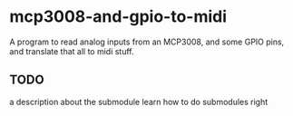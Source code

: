 # mcp3008-and-gpio-to-midi
A program to read analog inputs from an MCP3008, and some GPIO pins, and translate that all to midi stuff.

## TODO
a description about the submodule
learn how to do submodules right
